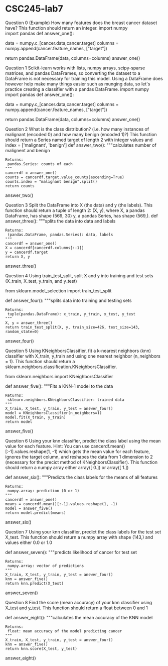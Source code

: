 # CSC245-lab7

Question 0 (Example) How many features does the breast cancer dataset have? This function should return an integer.
import numpy  
import pandas 
def answer_one(): 
     
 data = numpy.c_[cancer.data,cancer.target] 
 columns = numpy.append(cancer.feature_names, ["target"]) 
     
 return pandas.DataFrame(data, columns=columns) 
 answer_one()


  Question 1 Scikit-learn works with lists, numpy arrays, scipy-sparse matrices, and pandas DataFrames, so converting the dataset to a DataFrame is not necessary for training this model. Using a DataFrame does however help make many things easier such as munging data, so let's practice creating a classifier with a pandas DataFrame.
import numpy  
import pandas 
def answer_one(): 
     
 data = numpy.c_[cancer.data,cancer.target] 
 columns = numpy.append(cancer.feature_names, ["target"]) 
     
 return pandas.DataFrame(data, columns=columns) 
 answer_one()


  Question 2 What is the class distribution? (i.e. how many instances of malignant (encoded 0) and how many benign (encoded 1)?) This function should return a Series named target of length 2 with integer values and index = ['malignant', 'benign']
def answer_two(): 
    """calculates number of malignent and benign 
 
    Returns: 
     pandas.Series: counts of each 
    """ 
    cancerdf = answer_one() 
    counts = cancerdf.target.value_counts(ascending=True) 
    counts.index = "malignant benign".split() 
    return counts 
 
answer_two()

  Question 3 Split the DataFrame into X (the data) and y (the labels). This function should return a tuple of length 2: (X, y), where X, a pandas DataFrame, has shape (569, 30) y, a pandas Series, has shape (569,).
 def answer_three(): 
    """splits the data into data and labels 
 
    Returns: 
     (pandas.DataFrame, pandas.Series): data, labels 
    """ 
    cancerdf = answer_one() 
    X = cancerdf[cancerdf.columns[:-1]] 
    y = cancerdf.target 
    return X, y 
answer_three()
  

  Question 4 Using train_test_split, split X and y into training and test sets (X_train, X_test, y_train, and y_test)

from sklearn.model_selection import train_test_split 
 
def answer_four(): 
    """splits data into training and testing sets 
 
    Returns: 
     tuple(pandas.DataFrame): x_train, y_train, x_test, y_test 
    """ 
    X, y = answer_three() 
    return train_test_split(X, y, train_size=426, test_size=143, random_state=0) 
answer_four()


  Question 5 Using KNeighborsClassifier, fit a k-nearest neighbors (knn) classifier with X_train, y_train and using one nearest neighbor (n_neighbors = 1). This function should return a sklearn.neighbors.classification.KNeighborsClassifier.

from sklearn.neighbors import KNeighborsClassifier 
 
def answer_five(): 
    """Fits a KNN-1 model to the data 
 
    Returns: 
     sklearn.neighbors.KNeighborsClassifier: trained data 
    """ 
    X_train, X_test, y_train, y_test = answer_four() 
    model = KNeighborsClassifier(n_neighbors=1) 
    model.fit(X_train, y_train) 
    return model 
answer_five()


  Question 6 Using your knn classifier, predict the class label using the mean value for each feature. Hint: You can use cancerdf.mean()[:-1].values.reshape(1, -1) which gets the mean value for each feature, ignores the target column, and reshapes the data from 1 dimension to 2 (necessary for the precict method of KNeighborsClassifier). This function should return a numpy array either array([ 0.]) or array([ 1.])

def answer_six(): 
    """Predicts the class labels for the means of all features 
 
    Returns: 
     numpy.array: prediction (0 or 1) 
    """ 
    cancerdf = answer_one() 
    means = cancerdf.mean()[:-1].values.reshape(1, -1) 
    model = answer_five() 
    return model.predict(means) 
answer_six()


  Question 7 Using your knn classifier, predict the class labels for the test set X_test. This function should return a numpy array with shape (143,) and values either 0.0 or 1.0

def answer_seven(): 
    """predicts likelihood of cancer for test set 
 
    Returns: 
     numpy.array: vector of predictions 
    """ 
    X_train, X_test, y_train, y_test = answer_four() 
    knn = answer_five() 
    return knn.predict(X_test) 
answer_seven()


  Question 8 Find the score (mean accuracy) of your knn classifier using X_test and y_test. This function should return a float between 0 and 1

def answer_eight(): 
    """calculates the mean accuracy of the KNN model 
 
    Returns: 
     float: mean accuracy of the model predicting cancer 
    """ 
    X_train, X_test, y_train, y_test = answer_four() 
    knn = answer_five() 
    return knn.score(X_test, y_test) 
answer_eight()
